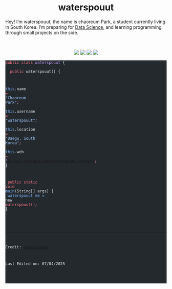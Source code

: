   <h1 align="center">
  <b>waterspouut</b>
</h1>
<p>Hey! I’m waterspouut, the name is chaoreum Park, a student currently living in South Korea. I’m preparing for
<a href="https://en.wikipedia.org/wiki/Data_science">Data Science</a>,
and learning programming through small projects on the side.</p>
<br>
<p>
</p><div align="center">
  <img src="https://img.shields.io/badge/-C-A8B9CC?style=flat-square&logo=c&logoColor=white&labelColor=555555">
  <img src="https://img.shields.io/badge/-C%2B%2B-00599C?style=flat-square&logo=cplusplus&logoColor=white&labelColor=555555">
  <img src="https://img.shields.io/badge/-Python-3776AB?style=flat-square&logo=python&logoColor=white&labelColor=555555">
  <img src="https://img.shields.io/badge/Java-17-orange?style=flat-square&logo=java&logoColor=white&labelColor=black">
</div>
<p></p>
<pre class="astro-code github-dark" style="background-color:#24292e;color:#e1e4e8; overflow-x: auto;" tabindex="0"><code><span class="line"><span style="color:#F97583">public class</span><span style="color:#B392F0"> waterspouut </span><span style="color:#E1E4E8">{</span></span>
<span class="line"><span style="color:#E1E4E8">    </span></span>
<span class="line"><span style="color:#F97583">  public</span><span style="color:#E1E4E8"> waterspouut() {</span></span>
  
<span class="line"><span style="color:#79B8FF">    this</span><span style="color:#E1E4E8">.name </span><span style="color:#F97583">=</span><span style="color:#9ECBFF"> "Chaoreum Park"</span><span style="color:#FDAEB7;font-style:italic">;</span></span>
<span class="line"><span style="color:#79B8FF">    this</span><span style="color:#E1E4E8">.username </span><span style="color:#F97583">=</span><span style="color:#9ECBFF"> "waterspouut"</span><span style="color:#FDAEB7;font-style:italic">;</span></span>
<span class="line"><span style="color:#79B8FF">    this</span><span style="color:#E1E4E8">.location </span><span style="color:#F97583">=</span><span style="color:#9ECBFF"> "Daegu, South Korea"</span><span style="color:#FDAEB7;font-style:italic">;</span></span>
<span class="line"><span style="color:#79B8FF">    this</span><span style="color:#E1E4E8">.web </span><span style="color:#F97583">=</span><span style="color:#9ECBFF"> "https://github.com/waterspouut"</span><span style="color:#FDAEB7;font-style:italic">;</span></span>
<span class="line"><span style="color:#E1E4E8">}</span></span>

<span class="line"><span style="color:#F97583">  public static void</span><span style="color:#79B8FF"> main</span><span style="color:#E1E4E8">(String[] args) {</span></span>
<span class="line"><span style="color:#79B8FF">    waterspouut me = </span><span style="color:#E1E4E8">new </span><span style="color:#F97583">waterspouut()</span><span style="color:#FDAEB7;font-style:italic">;</span></span>
<span class="line"><span style="color:#E1E4E8">}</span></span>
<!--
<h2 id="my-statistics">My Statistics</h2>
<br>
<p align="left">
  <a href="https://abhigyantrips.dev/">
  <img width="49.5%" src="https://github-readme-stats.vercel.app/api?username=abhigyantrips&amp;show_icons=true&amp;theme=gruvbox&amp;hide_border=true">
    <img width="49.5%" src="https://github-readme-streak-stats.herokuapp.com/?user=abhigyantrips&amp;theme=gruvbox&amp;hide_border=true">
  </a>
</p>
<br>
<p><a href="https://abhigyantrips.dev"><img src="https://activity-graph.herokuapp.com/graph?username=abhigyantrips&amp;custom_title=Abhigyan%20Trips's%20Contribution%20Graph&amp;theme=gruvbox&amp;bg_color=282828&amp;hide_border=true&amp;line=d1a01f&amp;point=c58545" alt="Abhigyan Trips' Activity Graph"></a></p>
-->
<hr>
<p>Credit: <a href="https://github.com/waterspouut">waterspouut</a></p>
<p>Last Edited on: 07/04/2025</p> 
